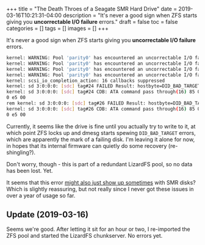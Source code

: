 +++
title = "The Death Throes of a Seagate SMR Hard Drive"
date = 2019-03-16T10:21:31-04:00
description = "It's never a good sign when ZFS starts giving you **uncorrectable I/O failure** errors."
draft = false
toc = false
categories = []
tags = []
images = []
+++

It's never a good sign when ZFS starts giving you **uncorrectable I/O failure** errors.

```bash
kernel: WARNING: Pool 'parity0' has encountered an uncorrectable I/O failure and has been suspended.
kernel: WARNING: Pool 'parity0' has encountered an uncorrectable I/O failure and has been suspended.
kernel: WARNING: Pool 'parity0' has encountered an uncorrectable I/O failure and has been suspended.
kernel: WARNING: Pool 'parity0' has encountered an uncorrectable I/O failure and has been suspended.
kernel: scsi_io_completion_action: 16 callbacks suppressed
kernel: sd 3:0:0:0: [sdc] tag#24 FAILED Result: hostbyte=DID_BAD_TARGET driverbyte=DRIVER_OK
kernel: sd 3:0:0:0: [sdc] tag#24 CDB: ATA command pass through(16) 85 06 20 00 00 00 00 00 00 00 00 00 00 0
0 e5 00
rem kernel: sd 3:0:0:0: [sdc] tag#26 FAILED Result: hostbyte=DID_BAD_TARGET driverbyte=DRIVER_OK
kernel: sd 3:0:0:0: [sdc] tag#26 CDB: ATA command pass through(16) 85 06 20 00 00 00 00 00 00 00 00 00 00 0
0 e5 00
```

Currently, it seems like the drive is fine until you actually try to write to it, at which point ZFS locks up and dmesg starts spewing `DID_BAD_TARGET` errors, which are apparently the mark of a failing disk. I'm leaving it alone for now, in hopes that its internal firmware can quietly do some recovery (re-shingling?).

Don't worry, though - this is part of a redundant LizardFS pool, so no data has been lost. Yet.

It seems that this error [might also just show up sometimes](https://unix.stackexchange.com/questions/395668/problem-with-a-new-hard-drive-it-stops-working-periodically) with SMR disks? Which is slightly reassuring, but not really since I never got these issues in over a year of usage so far.

## Update (2019-03-16)

Seems we're good. After letting it sit for an hour or two, I re-imported the ZFS pool and started the LizardFS chunkserver. No errors yet.